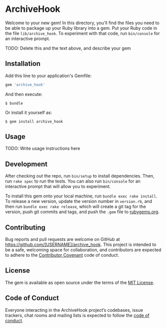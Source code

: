 # ArchiveHook

Welcome to your new gem! In this directory, you'll find the files you need to be able to package up your Ruby library into a gem. Put your Ruby code in the file `lib/archive_hook`. To experiment with that code, run `bin/console` for an interactive prompt.

TODO: Delete this and the text above, and describe your gem

## Installation

Add this line to your application's Gemfile:

```ruby
gem 'archive_hook'
```

And then execute:

    $ bundle

Or install it yourself as:

    $ gem install archive_hook

## Usage

TODO: Write usage instructions here

## Development

After checking out the repo, run `bin/setup` to install dependencies. Then, run `rake spec` to run the tests. You can also run `bin/console` for an interactive prompt that will allow you to experiment.

To install this gem onto your local machine, run `bundle exec rake install`. To release a new version, update the version number in `version.rb`, and then run `bundle exec rake release`, which will create a git tag for the version, push git commits and tags, and push the `.gem` file to [rubygems.org](https://rubygems.org).

## Contributing

Bug reports and pull requests are welcome on GitHub at https://github.com/[USERNAME]/archive_hook. This project is intended to be a safe, welcoming space for collaboration, and contributors are expected to adhere to the [Contributor Covenant](http://contributor-covenant.org) code of conduct.

## License

The gem is available as open source under the terms of the [MIT License](https://opensource.org/licenses/MIT).

## Code of Conduct

Everyone interacting in the ArchiveHook project’s codebases, issue trackers, chat rooms and mailing lists is expected to follow the [code of conduct](https://github.com/[USERNAME]/archive_hook/blob/master/CODE_OF_CONDUCT.md).

